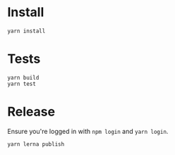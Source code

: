 # Install

```
yarn install
```

# Tests

```
yarn build
yarn test
```

# Release

Ensure you're logged in with `npm login` and `yarn login`.

```
yarn lerna publish
```
